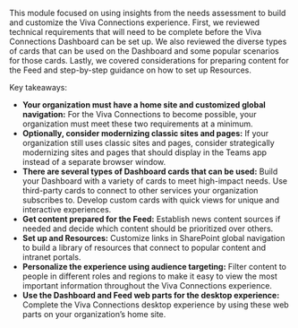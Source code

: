 This module focused on using insights from the needs assessment to
build and customize the Viva Connections experience. First, we reviewed
technical requirements that will need to be complete before the Viva
Connections Dashboard can be set up. We also reviewed the diverse types
of cards that can be used on the Dashboard and some popular scenarios
for those cards. Lastly, we covered considerations for preparing content
for the Feed and step-by-step guidance on how to set up
Resources.

Key takeaways:

- **Your organization must have a home site and customized global
navigation:** For the Viva Connections to become possible, your
organization must meet these two requirements at a minimum.
- **Optionally, consider modernizing classic sites and pages:** If your
organization still uses classic sites and pages, consider strategically
modernizing sites and pages that should display in the Teams app instead
of a separate browser window.
- **There are several types of Dashboard
cards that can be used:** Build your Dashboard with a variety of cards
to meet high-impact needs. Use third-party cards to connect to other
services your organization subscribes to. Develop custom cards with
quick views for unique and interactive experiences.
- **Get content
prepared for the Feed:** Establish news content sources if needed and
decide which content should be prioritized over others.
- **Set up and Resources:** Customize links in SharePoint global navigation to build a
library of resources that connect to popular content and intranet
portals.
- **Personalize the experience using audience targeting:** Filter
content to people in different roles and regions to make it easy to view
the most important information throughout the Viva Connections
experience.
- **Use the Dashboard and Feed web parts for the desktop
experience:** Complete the Viva Connections desktop experience by using
these web parts on your organization’s home
site.
